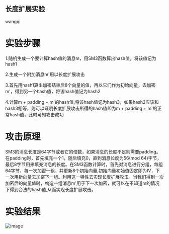 ## 长度扩展实验
wangqi
# 实验步骤
1.随机生成一个要计算hash值的消息m，用SM3函数算出hash值，将该值记为hash1

2.生成一个附加消息m'用以长度扩展攻击

3.首先用hash1算出加密结束后8个向量的值，再以它们作为初始向量，去加密m'，得到另一个hash值，将该hash值记为hash2

4.计算m + padding + m'的hash值,将该hash值记为hash3，如果hash2应该和hash3相等，则可以证明长度扩展攻击所得的hash值即为m + padding + m'的正常hash值，此时可知攻击成功
# 攻击原理
SM3的消息长度是64字节或者它的倍数，如果消息的长度不足则需要padding。在padding时，首先填充一个1，随后填充0，直到消息长度为56(mod 64)字节，最后8字节用来填充消息的长度。在SM3函数计算时，首先对消息进行分组，每组64字节，每一次加密一组，并更新8个初始向量,初始向量初始值固定即为IV，下一次用新向量去加密下一组。利用这一特性去实现长度扩展攻击。当我们得到一次加密后的向量值时，构造一组消息m'用于下一次加密，就可以在不知道m的情况下得到合法的hash值,从而实现长度扩展攻击。
# 实验结果
![image](https://user-images.githubusercontent.com/105595347/179118699-dd4a88f5-739f-4445-a5b8-bb5fd9743a15.png)

